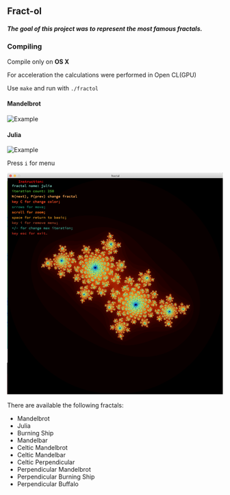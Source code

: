 ## Fract-ol
##### The goal of this project was to represent the most famous fractals.

### Compiling
Compile only on **OS X**

For acceleration the calculations were performed in Open CL(GPU)

Use `make` and run with `./fractol`
#### Mandelbrot
![Example](https://github.com/LailaShellie/gifs/blob/master/gif_fractol/Mand.gif)
#### Julia
![Example](https://github.com/LailaShellie/gifs/blob/master/gif_fractol/Julia.gif)

 Press `i` for menu
 
 ![Example](https://github.com/Ahmad-Buglen/fractal/blob/master/img/menu.png)
 
There are available the following fractals:

* Mandelbrot
* Julia
* Burning Ship
* Mandelbar
* Celtic Mandelbrot
* Celtic Mandelbar
* Celtic Perpendicular
* Perpendicular Mandelbrot
* Perpendicular Burning Ship
* Perpendicular Buffalo
